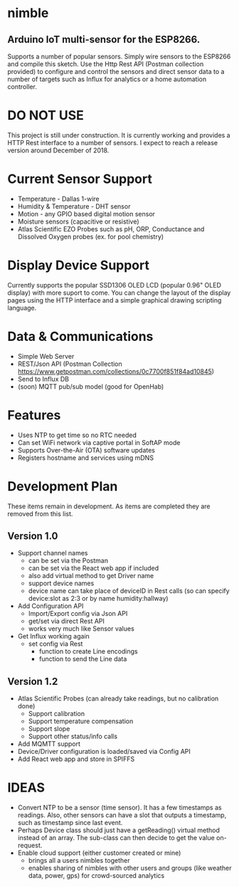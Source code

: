 # nimble
## Arduino IoT multi-sensor for the ESP8266. 
Supports a number of popular sensors. Simply wire sensors to the ESP8266 and compile this sketch. Use the Http Rest API (Postman collection provided) to configure and control the sensors and direct sensor data to a number of targets such as Influx for analytics or a home automation controller.

# DO NOT USE
This project is still under construction. It is currently working and provides a HTTP Rest interface to a number of sensors. I expect to reach a release version around December of 2018.

# Current Sensor Support
* Temperature - Dallas 1-wire
* Humidity & Temperature - DHT sensor
* Motion - any GPIO based digital motion sensor
* Moisture sensors (capacitive or resistive)
* Atlas Scientific EZO Probes such as pH, ORP, Conductance and Dissolved Oxygen probes (ex. for pool chemistry)

# Display Device Support
Currently supports the popular SSD1306 OLED LCD (popular 0.96" OLED display) with more suport to come. You can change the layout of the display pages using the HTTP interface and a simple graphical drawing scripting language.

# Data & Communications
* Simple Web Server
* REST/Json API   (Postman Collection   https://www.getpostman.com/collections/0c7700f851f84ad10845)
* Send to Influx DB
* (soon) MQTT pub/sub model (good for OpenHab)

# Features
* Uses NTP to get time so no RTC needed
* Can set WiFi network via captive portal in SoftAP mode
* Supports Over-the-Air (OTA) software updates
* Registers hostname and services using mDNS

# Development Plan
These items remain in development. As items are completed they are removed from this list.

## Version 1.0
* Support channel names
  * can be set via the Postman
  * can be set via the React web app if included
  * also add virtual method to get Driver name
  * support device names
  * device name can take place of deviceID in Rest calls (so can specify device:slot as 2:3 or by name humidity:hallway)
* Add Configuration API
  * Import/Export config via Json API
  * get/set via direct Rest API
  * works very much like Sensor values
* Get Influx working again
  * set config via Rest
     * function to create Line encodings
     * function to send the Line data

## Version 1.2
* Atlas Scientific Probes (can already take readings, but no calibration done)
     * Support calibration
     * Support temperature compensation
     * Support slope
     * Support other status/info calls
* Add MQMTT support
* Device/Driver configuration is loaded/saved via Config API
* Add React web app and store in SPIFFS
   
# IDEAS
* Convert NTP to be a sensor (time sensor). It has a few timestamps as readings. Also, other sensors can have a slot that outputs a timestamp, such as timestamp since last event.
* Perhaps Device class should just have a getReading() virtual method instead of an array. The sub-class can then decide to get the value on-request.
* Enable cloud support (either customer created or mine)
     * brings all a users nimbles together
     * enables sharing of nimbles with other users and groups (like weather data, power, gps) for crowd-sourced analytics
   
   
